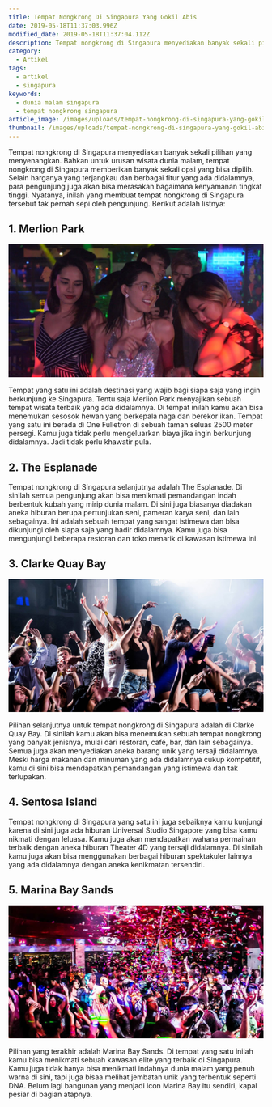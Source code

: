 ```yaml
---
title: Tempat Nongkrong Di Singapura Yang Gokil Abis
date: 2019-05-18T11:37:03.996Z
modified_date: 2019-05-18T11:37:04.112Z
description: Tempat nongkrong di Singapura menyediakan banyak sekali pilihan yang menyenangkan. Bahkan untuk urusan wisata dunia malam.
category:
  - Artikel
tags:
  - artikel
  - singapura
keywords:
  - dunia malam singapura
  - tempat nongkrong singapura
article_image: /images/uploads/tempat-nongkrong-di-singapura-yang-gokil-abis-3.jpg
thumbnail: /images/uploads/tempat-nongkrong-di-singapura-yang-gokil-abis-3-016.jpg
---
```

Tempat nongkrong di Singapura menyediakan banyak sekali pilihan yang menyenangkan. Bahkan untuk urusan wisata dunia malam, tempat nongkrong di Singapura memberikan banyak sekali opsi yang bisa dipilih. Selain harganya yang terjangkau dan berbagai fitur yang ada didalamnya, para pengunjung juga akan bisa merasakan bagaimana kenyamanan tingkat tinggi. Nyatanya, inilah yang membuat tempat nongkrong di Singapura tersebut tak pernah sepi oleh pengunjung. Berikut adalah listnya:



## 1. Merlion Park

![Tempat Nongkrong Di Singapura Yang Gokil Abis](/images/uploads/tempat-nongkrong-di-singapura-yang-gokil-abis-3.jpg)

Tempat yang satu ini adalah destinasi yang wajib bagi siapa saja yang ingin berkunjung ke Singapura. Tentu saja Merlion Park menyajikan sebuah tempat wisata terbaik yang ada didalamnya. Di tempat inilah kamu akan bisa menemukan sesosok hewan yang berkepala naga dan berekor ikan. Tempat yang satu ini berada di One Fulletron di sebuah taman seluas 2500 meter persegi. Kamu juga tidak perlu mengeluarkan biaya jika ingin berkunjung didalamnya. Jadi tidak perlu khawatir pula.



## 2. The Esplanade

Tempat nongkrong di Singapura selanjutnya adalah The Esplanade. Di sinilah semua pengunjung akan bisa menikmati pemandangan indah berbentuk kubah yang mirip dunia malam. Di sini juga biasanya diadakan aneka hiburan berupa pertunjukan seni, pameran karya seni, dan lain sebagainya. Ini adalah sebuah tempat yang sangat istimewa dan bisa dikunjungi oleh siapa saja yang hadir didalamnya. Kamu juga bisa mengunjungi beberapa restoran dan toko menarik di kawasan istimewa ini.



## 3. Clarke Quay Bay

![Tempat Nongkrong Di Singapura Yang Gokil Abis](/images/uploads/tempat-nongkrong-di-singapura-yang-gokil-abis-2.jpg)

Pilihan selanjutnya untuk tempat nongkrong di Singapura adalah di Clarke Quay Bay. Di sinilah kamu akan bisa menemukan sebuah tempat nongkrong yang banyak jenisnya, mulai dari restoran, café, bar, dan lain sebagainya. Semua juga akan menyediakan aneka barang unik yang tersaji didalamnya. Meski harga makanan dan minuman yang ada didalamnya cukup kompetitif, kamu di sini bisa mendapatkan pemandangan yang istimewa dan tak terlupakan.



## 4. Sentosa Island

Tempat nongkrong di Singapura yang satu ini juga sebaiknya kamu kunjungi karena di sini juga ada hiburan Universal Studio Singapore yang bisa kamu nikmati dengan leluasa. Kamu juga akan mendapatkan wahana permainan terbaik dengan aneka hiburan Theater 4D yang tersaji didalamnya. Di sinilah kamu juga akan bisa menggunakan berbagai hiburan spektakuler lainnya yang ada didalamnya dengan aneka kenikmatan tersendiri.



## 5. Marina Bay Sands

![Tempat Nongkrong Di Singapura Yang Gokil Abis](/images/uploads/tempat-nongkrong-di-singapura-yang-gokil-abis-1.jpg)

Pilihan yang terakhir adalah Marina Bay Sands. Di tempat yang satu inilah kamu bisa menikmati sebuah kawasan elite yang terbaik di Singapura. Kamu juga tidak hanya bisa menikmati indahnya dunia malam yang penuh warna di sini, tapi juga bisaa melihat jembatan unik yang terbentuk seperti DNA. Belum lagi bangunan yang menjadi icon Marina Bay itu sendiri, kapal pesiar di bagian atapnya.
